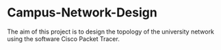 # Campus-Network-Design
The aim of this project is to design the topology of the university network using the software Cisco Packet Tracer.
